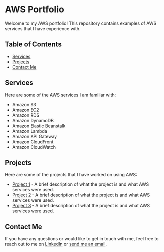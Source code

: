 # AWS Portfolio

Welcome to my AWS portfolio! This repository contains examples of AWS services that I have experience with.

## Table of Contents

- [Services](#services)
- [Projects](#projects)
- [Contact Me](#contact-me)

## Services

Here are some of the AWS services I am familiar with:

- Amazon S3
- Amazon EC2
- Amazon RDS
- Amazon DynamoDB
- Amazon Elastic Beanstalk
- Amazon Lambda
- Amazon API Gateway
- Amazon CloudFront
- Amazon CloudWatch

## Projects

Here are some of the projects that I have worked on using AWS:

- [Project 1](link-to-project-1) - A brief description of what the project is and what AWS services were used.
- [Project 2](link-to-project-2) - A brief description of what the project is and what AWS services were used.
- [Project 3](link-to-project-3) - A brief description of what the project is and what AWS services were used.

## Contact Me

If you have any questions or would like to get in touch with me, feel free to reach out to me on [LinkedIn](https://www.linkedin.com/in/your-linkedin-profile/) or [send me an email](mailto:your-email@example.com).
